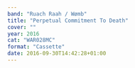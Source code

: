 ```yaml
---
band: "Ruach Raah / Wømb"
title: "Perpetual Commitment To Death"
cover: ""
year: 2016
cat: "WAR028MC"
format: "Cassette"
date: 2016-09-30T14:42:28+01:00
---
```

